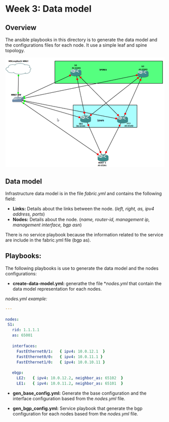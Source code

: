 # **Week 3: Data model**

## **Overview**

The ansible playbooks in this directory is to generate the data model and the configurations files for each node. It use a simple leaf and spine topology. 

![Data model diagram](https://github.com/maxpic1981/NetworkAutomationCourse/blob/master/Week-3/Leaf%20and%20Spine%20-%20GNS3.png "GNS3 Leaf and Spine diagram")


## **Data model**

Infrastructure data model is in the file *fabric.yml* and contains the following field:

* **Links:** Details about the links between the node. (*left, right, as, ipv4 address, ports*)
* **Nodes:** Details about the node. (*name, router-id, management ip, management interface, bgp asn*)

There is no service playbook because the information related to the service are include in the fabric.yml file (bgp as). 


## Playbooks:

The following playbooks is use to generate the data model and the nodes configurations:

* **create-data-model.yml:** generathe the file **nodes.yml* that contain the data model representation for each nodes.

*nodes.yml example:*
```yaml
---

nodes:
 S1:
   rid: 1.1.1.1
   as: 65001 
   
   interfaces:
     FastEthernet0/1:   { ipv4: 10.0.12.1  }
     FastEthernet0/0:   { ipv4: 10.0.11.1 }
     FastEthernet1/0:   { ipv4: 10.0.10.11 }

   ebgp:
     LE2:   { ipv4: 10.0.12.2, neighbor_as: 65102  }
     LE1:   { ipv4: 10.0.11.2, neighbor_as: 65101  }
```

* **gen_base_config.yml:** Generate the base configuration and the interface configuration based from the *nodes.yml* file.

* **gen_bgp_config.yml:** Service playbook that generate the bgp configuration for each nodes based from the *nodes.yml* file.




